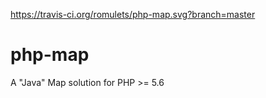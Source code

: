 https://travis-ci.org/romulets/php-map.svg?branch=master

# php-map
A "Java"  Map solution for PHP >= 5.6
